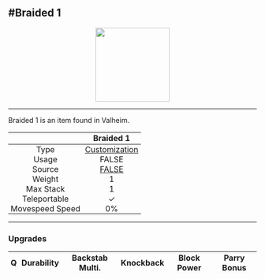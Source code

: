 <meta property="og:title" content="Braided 1 - MoreValheim" /><meta property="og:type" content="website" /><meta property="og:image" content="/assets/braided_1.png" /><meta property="og:description" content="Braided 1 is an item found in Valheim." /><meta name="theme-color" content="#546D78"><meta name="twitter:card" content="summary_large_image">
#Braided 1
-------------
<style>img {width:20px;}.tb {width:150px;display: block;margin-left: auto;margin-right: auto;}</style>

<style>.md-typeset table:not([class]) th:not([align]) {min-width:unset!important;}</style>
<style>td{padding:0em 0.3em!important;text-align:center!important;border-left:.05rem solid var(--md-default-fg-color--lightest)}</style>

<style>th{padding:0.1em 0.3em!important;text-align:center!important;font-weight:bold}</style>

<style>pre{text-align:right!important}</style>
<style>table tr td:first-child {border-left: 0;};</style>

<figure><img src="/assets/braided_1.png" class="tb" /><figcaption><small></small></figcaption></figure>

-------------

Braided 1 is an item found in Valheim.

|        | Braided 1              |
| ----------- | ------------------------------------ |
| Type | [Customization](../../types/customization)
| Usage | FALSE<br>
| Source | [FALSE](../../items/false)
| Weight | 1 |
| Max Stack | 1 |
| Teleportable | ✓
| Movespeed Speed | 0%


-------------

### Upgrades
| Q | Durability | Backstab Multi. | Knockback | Block Power | Parry Bonus
| - | - | - | - | - | - 
